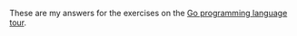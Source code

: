 These are my answers for the exercises on the [Go programming language tour](http://tour.golang.org/).